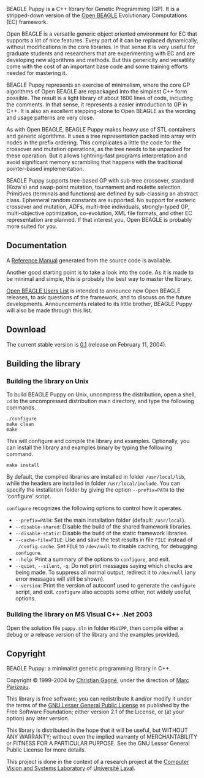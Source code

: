 BEAGLE Puppy is a C++ library for Genetic Programming (GP). It is a stripped-down version of the [Open BEAGLE](http://code.google.com/p/beagle/) Evolutionary Computations (EC) framework.

Open BEAGLE is a versatile generic object oriented environment for EC that supports a lot of nice features. Every part of it can be replaced dynamically, without modifications in the core libraries. In that sense it is very useful for graduate students and researchers that are experimenting with EC and are developing new algorithms and methods. But this genericity and versatility come with the cost of an important base code and some training efforts needed for mastering it.

BEAGLE Puppy represents an exercise of minimalism, where the core GP algorithms of Open BEAGLE are repackaged into the simplest C++ form possible. The result is a light library of about 1600 lines of code, including the comments. In that sense, it represents a easier introduction to GP in C++. It is also an excellent stepping-stone to Open BEAGLE as the wording and usage patterns are very close.

As with Open BEAGLE, BEAGLE Puppy makes heavy use of STL containers and generic algorithms. It uses a tree representation packed into array with nodes in the prefix ordering. This complicates a little the code for the crossover and mutation operations, as the tree needs to be unpacked for these operation. But it allows lightning-fast programs interpretation and avoid significant memory scrambling that happens with the traditional pointer-based implementation.

BEAGLE Puppy supports tree-based GP with sub-tree crossover, standard (Koza's) and swap-point mutation, tournament and roulette selection. Primitives (terminals and functions) are defined by sub-classing an abstract class. Ephemeral random constants are supported. No support for esoteric crossover and mutation, ADFs, multi-tree individuals, strongly-typed GP, multi-objective optimization, co-evolution, XML file formats, and other EC representation are planned. If that interest you, Open BEAGLE is probably more suited for you.

## Documentation ##

A [Reference Manual](http://code.google.com/p/beagle/downloads/detail?name=puppy-refmanual-0.1.tar.gz) generated from the source code is available.

Another good starting point is to take a look into the code. As it is made to be minimal and simple, this is probably the best way to master the library.

[Open BEAGLE Users List](https://groups.google.com/forum/#!forum/openbeagle-users) is intended to announce new Open BEAGLE releases, to ask questions of the framework, and to discuss on the future developments. Announcements related to its little brother, BEAGLE Puppy will also be made through this list.

## Download ##

The current stable version is [0.1](http://code.google.com/p/beagle/downloads/detail?name=puppy-0.1.tar.gz) (release on February 11, 2004).

## Building the library ##

### Building the library on Unix ###

To build BEAGLE Puppy on Unix, uncompress the distribution, open a shell, `cd` to the uncompressed distribution main directory, and type the following commands.

```
./configure
make clean
make
```

This will configure and compile the library and examples. Optionally, you can install the library and examples binary by typing the following command.

```
make install
```

By default, the compiled libraries are installed in folder `/usr/local/lib`, while the headers are installed in folder `/usr/local/include`. You can specify the installation folder by giving the option `--prefix=PATH` to the 'configure' script.

`configure` recognizes the following options to control how it operates.

  * `--prefix=PATH`: Set the main installation folder (default: `/usr/local`).
  * `--disable-shared`: Disable the build of the shared framework libraries.
  * `--disable-static`: Disable the build of the static framework libraries.
  * `--cache-file=FILE`: Use and save the test results in file `FILE` instead of `./config.cache`. Set `FILE` to `/dev/null` to disable caching, for debugging `configure`.
  * `--help`: Print a summary of the options to `configure`, and exit.
  * `--quiet`, `--silent`, `-q`: Do not print messages saying which checks are being made. To suppress all normal output, redirect it to `/dev/null` (any error messages will still be shown).
  * `--version`: Print the version of autoconf used to generate the `configure` script, and exit.
`configure` also accepts some other, not widely useful, options.

### Building the library on MS Visual C++ .Net 2003 ###

Open the solution file `puppy.sln` in folder `MSVCPP`, then compile either a debug or a release version of the library and the examples provided.

## Copyright ##

BEAGLE Puppy: a minimalist genetic programming library in C++.

Copyright © 1999-2004 by [Christian Gagné](http://vision.gel.ulaval.ca/~cgagne), under the direction of [Marc Parizeau](http://vision.gel.ulaval.ca/en/people/Id_17/index.php).

This library is free software; you can redistribute it and/or modify it under the terms of the [GNU Lesser General Public License](http://www.gnu.org/licenses/lgpl.html) as published by the Free Software Foundation; either version 2.1 of the License, or (at your option) any later version.

This library is distributed in the hope that it will be useful, but WITHOUT ANY WARRANTY; without even the implied warranty of MERCHANTABILITY or FITNESS FOR A PARTICULAR PURPOSE. See the GNU Lesser General Public License for more details.

This project is done in the context of a research project at the [Computer Vision and Systems Laboratory](http://vision.gel.ulaval.ca) of [Université Laval](http://www.ulaval.ca).